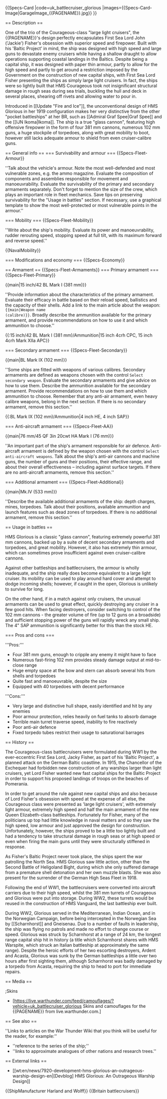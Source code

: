 {{Specs-Card
|code=uk_battlecruiser_glorious
|images={{Specs-Card-Image|GarageImage_{{PAGENAME}}.jpg}}
}}

== Description ==
<!-- ''In the first part of the description, cover the history of the ship's creation and military application. In the second part, tell the reader about using this ship in the game. Add a screenshot: if a beginner player has a hard time remembering vehicles by name, a picture will help them identify the ship in question.'' -->
One of the trio of the Courageous-class "large light cruisers", the {{PAGENAME}}'s design perfectly encapsulates First Sea Lord John ('Jackie') Fisher's obsession with superior speed and firepower. Built with his 'Baltic Project' in mind, the ship was designed with high speed and large guns to devastate enemy cruisers while having a shallow draught to allow operations supporting coastal landings in the Baltics. Despite being a capital ship, it was designed with paper thin armour, partly to allow for the high speed and partly to get around a restriction imposed by the Government on the construction of new capital ships, with First Sea Lord Fisher presenting the ships as simply large light cruisers. In fact, the ships were so lightly built that HMS Courageous took not insignificant structural damage in rough seas during sea trials, buckling the hull and deck in several places, shearing off rivets and allowing water to pour in.

Introduced in [[Update "Fire and Ice"]], the unconventional design of HMS Glorious in her 1919 configuration makes her very distinctive from the other "pocket battleships" at her BR, such as [[Admiral Graf Spee|Graf Spee]] and the [[IJN Ikoma|Ikoma]]. The ship is a true "glass cannon", featuring high offensive firepower in the form of four 381 mm cannons, numerous 102 mm guns, a huge stockpile of torpedoes, along with great mobility to boot, however still lacks adequate armour to shield from even cruiser-calibre guns.

== General info ==
=== Survivability and armour ===
{{Specs-Fleet-Armour}}
<!-- ''Talk about the vehicle's armour. Note the most well-defended and most vulnerable zones, e.g. the ammo magazine. Evaluate the composition of components and assemblies responsible for movement and manoeuvrability. Evaluate the survivability of the primary and secondary armaments separately. Don't forget to mention the size of the crew, which plays an important role in fleet mechanics. Save tips on preserving survivability for the "Usage in battles" section. If necessary, use a graphical template to show the most well-protected or most vulnerable points in the armour.'' -->
''Talk about the vehicle's armour. Note the most well-defended and most vulnerable zones, e.g. the ammo magazine. Evaluate the composition of components and assemblies responsible for movement and manoeuvrability. Evaluate the survivability of the primary and secondary armaments separately. Don't forget to mention the size of the crew, which plays an important role in fleet mechanics. Save tips on preserving survivability for the "Usage in battles" section. If necessary, use a graphical template to show the most well-protected or most vulnerable points in the armour.''

=== Mobility ===
{{Specs-Fleet-Mobility}}
<!-- ''Write about the ship's mobility. Evaluate its power and manoeuvrability, rudder rerouting speed, stopping speed at full tilt, with its maximum forward and reverse speed.'' -->
''Write about the ship's mobility. Evaluate its power and manoeuvrability, rudder rerouting speed, stopping speed at full tilt, with its maximum forward and reverse speed.''

{{NavalMobility}}

=== Modifications and economy ===
{{Specs-Economy}}

== Armament ==
{{Specs-Fleet-Armaments}}
=== Primary armament ===
{{Specs-Fleet-Primary}}
<!-- ''Provide information about the characteristics of the primary armament. Evaluate their efficacy in battle based on their reload speed, ballistics and the capacity of their shells. Add a link to the main article about the weapon: <code><nowiki>{{main|Weapon name (calibre)}}</nowiki></code>. Broadly describe the ammunition available for the primary armament, and provide recommendations on how to use it and which ammunition to choose.'' -->
{{main|15 inch/42 BL Mark I (381 mm)}}

''Provide information about the characteristics of the primary armament. Evaluate their efficacy in battle based on their reload speed, ballistics and the capacity of their shells. Add a link to the main article about the weapon: <code><nowiki>{{main|Weapon name (calibre)}}</nowiki></code>. Broadly describe the ammunition available for the primary armament, and provide recommendations on how to use it and which ammunition to choose.''

{{:15 inch/42 BL Mark I (381 mm)/Ammunition|15 inch 4crh CPC, 15 inch 4crh Mark XIIa APC}}

=== Secondary armament ===
{{Specs-Fleet-Secondary}}
<!-- ''Some ships are fitted with weapons of various calibres. Secondary armaments are defined as weapons chosen with the control <code>Select secondary weapon</code>. Evaluate the secondary armaments and give advice on how to use them. Describe the ammunition available for the secondary armament. Provide recommendations on how to use them and which ammunition to choose. Remember that any anti-air armament, even heavy calibre weapons, belong in the next section. If there is no secondary armament, remove this section.'' -->
{{main|BL Mark IX (102 mm)}}

''Some ships are fitted with weapons of various calibres. Secondary armaments are defined as weapons chosen with the control <code>Select secondary weapon</code>. Evaluate the secondary armaments and give advice on how to use them. Describe the ammunition available for the secondary armament. Provide recommendations on how to use them and which ammunition to choose. Remember that any anti-air armament, even heavy calibre weapons, belong in the next section. If there is no secondary armament, remove this section.''

{{:BL Mark IX (102 mm)/Ammunition|4 inch HE, 4 inch SAP}}

=== Anti-aircraft armament ===
{{Specs-Fleet-AA}}
<!-- ''An important part of the ship's armament responsible for air defence. Anti-aircraft armament is defined by the weapon chosen with the control <code>Select anti-aircraft weapons</code>. Talk about the ship's anti-air cannons and machine guns, the number of guns and their positions, their effective range, and about their overall effectiveness – including against surface targets. If there are no anti-aircraft armaments, remove this section.'' -->
{{main|76 mm/45 QF 3in 20cwt HA Mark I (76 mm)}}

''An important part of the ship's armament responsible for air defence. Anti-aircraft armament is defined by the weapon chosen with the control <code>Select anti-aircraft weapons</code>. Talk about the ship's anti-air cannons and machine guns, the number of guns and their positions, their effective range, and about their overall effectiveness – including against surface targets. If there are no anti-aircraft armaments, remove this section.''

=== Additional armament ===
{{Specs-Fleet-Additional}}
<!-- ''Describe the available additional armaments of the ship: depth charges, mines, torpedoes. Talk about their positions, available ammunition and launch features such as dead zones of torpedoes. If there is no additional armament, remove this section.'' -->
{{main|Mk.IV (533 mm)}}

''Describe the available additional armaments of the ship: depth charges, mines, torpedoes. Talk about their positions, available ammunition and launch features such as dead zones of torpedoes. If there is no additional armament, remove this section.''

== Usage in battles ==
<!-- ''Describe the technique of using this ship, the characteristics of her use in a team and tips on strategy. Abstain from writing an entire guide – don't try to provide a single point of view, but give the reader food for thought. Talk about the most dangerous opponents for this vehicle and provide recommendations on fighting them. If necessary, note the specifics of playing with this vehicle in various modes (AB, RB, SB).'' -->
HMS Glorious is a classic "glass cannon", featuring extremely powerful 381 mm cannons, backed up by a suite of decent secondary armaments and torpedoes, and great mobility. However, it also has extremely thin armour, which can sometimes prove insufficient against even cruiser-calibre cannons.

Against other battleships and battlecruisers, the armour is wholly inadequate, and the ship really does become equivalent to a large light cruiser. Its mobility can be used to play around hard cover and attempt to dodge incoming shells; however, if caught in the open, Glorious is unlikely to survive for long.

On the other hand, if in a match against only cruisers, the unusual armaments can be used to great effect, quickly destroying any cruiser in a few good hits. When facing destroyers, consider switching to control of the 102 mm cannons - the greater volume of fire (up to 12 guns on a broadside) and sufficient stopping power of the guns will rapidly wreck any small ship. The 4" SAP ammunition is significantly better for this than the stock HE.

=== Pros and cons ===
<!-- ''Summarise and briefly evaluate the vehicle in terms of its characteristics and combat effectiveness. Mark its pros and cons in the bulleted list. Try not to use more than 6 points for each of the characteristics. Avoid using categorical definitions such as "bad", "good" and the like - use substitutions with softer forms such as "inadequate" and "effective".'' -->

'''Pros:'''

* Four 381 mm guns, enough to cripple any enemy it might have to face
* Numerous fast-firing 102 mm provides steady damage output at mid-to-close range
* Huge empty space at the bow and stern can absorb several hits from shells and torpedoes
* Quite fast and manoeuvrable, despite the size
* Equipped with 40 torpedoes with decent performance

'''Cons:'''

* Very large and distinctive hull shape, easily identified and hit by any enemies
* Poor armour protection, relies heavily on fuel tanks to absorb damage
* Terrible main turret traverse speed, inability to fire reactively
* Poor anti-air defence
* Fixed torpedo tubes restrict their usage to saturational barrages

== History ==
<!-- ''Describe the history of the creation and combat usage of the ship in more detail than in the introduction. If the historical reference turns out to be too long, take it to a separate article, taking a link to the article about the ship and adding a block "/History" (example: <nowiki>https://wiki.warthunder.com/(Ship-name)/History</nowiki>) and add a link to it here using the <code>main</code> template. Be sure to reference text and sources by using <code><nowiki><ref></ref></nowiki></code>, as well as adding them at the end of the article with <code><nowiki><references /></nowiki></code>. This section may also include the ship's dev blog entry (if applicable) and the in-game encyclopedia description (under <code><nowiki>=== In-game description ===</nowiki></code>, also if applicable).'' -->

The Courageous-class battlecruisers were formulated during WW1 by the ever-eccentric First Sea Lord, Jacky Fisher, as part of his 'Baltic Project', a planned attack on the German Baltic coastline. In 1915, the Chancellor of the Exchequer had forbidden new construction of any warships larger than light cruisers, yet Lord Fisher wanted new fast capital ships for the Baltic Project in order to support his proposed landings of troops on the beaches of Pomerania.

In order to get around the rule against new capital ships and also because of Lord Fisher's obsession with speed at the expense of all else, the Courageous class were presented as 'large light cruisers', with extremely light armour, extremely high speed and half the main armament of the new Queen Elizabeth-class battleships. Fortunately for Fisher, many of the politicians up top had little knowledge in naval matters and so they saw the high speed, low armour and just approved the design for construction. Unfortunately, however, the ships proved to be a little too lightly built and had a tendency to take structural damage in rough seas or at high speed or even when firing the main guns until they were structurally stiffened in response.

As Fisher's Baltic Project never took place, the ships spent the war patrolling the North Sea. HMS Glorious saw little action, other than the Second Battle of Heligoland Bight, during which she only suffered damage from a premature shell detonation and her own muzzle blasts. She was also present for the surrender of the German High Seas Fleet in 1918.

Following the end of WW1, the battlecruisers were converted into aircraft carriers due to their high speed, whilst the 381 mm turrets of Courageous and Glorious were put into storage. During WW2, these turrets would be reused in the construction of HMS Vanguard, the last battleship ever built.

During WW2, Glorious served in the Mediterranean, Indian Ocean, and in the Norwegian Campaign, before being intercepted in the Norwegian Sea by [[Scharnhorst]] and Gneisenau. Due to a number of faults in leadership, the ship was flying no patrols and made no effort to change course or speed. Glorious was struck by Scharnhorst at a range of 24 km, the longest range capital ship hit in history (a title which Scharnhorst shares with HMS Warspite, which struck an Italian battleship at approximately the same range). Despite the heroic efforts of her two escorting destroyers, Ardent and Acasta, Glorious was sunk by the German battleships a little over two hours after first sighting them, although Scharnhorst was badly damaged by a torpedo from Acasta, requiring the ship to head to port for immediate repairs.

== Media ==
<!-- ''Excellent additions to the article would be video guides, screenshots from the game, and photos.'' -->

;Skins

* [https://live.warthunder.com/feed/camouflages/?vehicle=uk_battlecruiser_glorious Skins and camouflages for the {{PAGENAME}} from live.warthunder.com.]

== See also ==
<!-- ''Links to articles on the War Thunder Wiki that you think will be useful for the reader, for example:''
* ''reference to the series of the ship;''
* ''links to approximate analogues of other nations and research trees.'' -->
''Links to articles on the War Thunder Wiki that you think will be useful for the reader, for example:''

* ''reference to the series of the ship;''
* ''links to approximate analogues of other nations and research trees.''

== External links ==
<!-- ''Paste links to sources and external resources, such as:''
* ''topic on the official game forum;''
* ''other literature.'' -->

* [[wt:en/news/7920-development-hms-glorious-an-outrageous-warship-design-en|[Devblog] HMS Glorious: An Outrageous Warship Design]]

{{ShipManufacturer Harland and Wolff}}
{{Britain battlecruisers}}